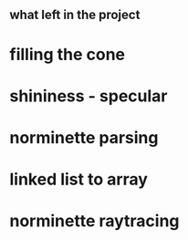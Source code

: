 ## what left in the project

# filling the cone
# shininess - specular
# norminette parsing

# linked list to array
# norminette raytracing